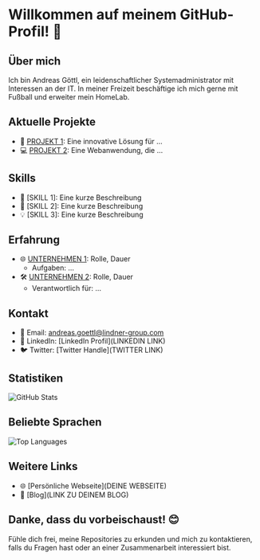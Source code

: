 # Willkommen auf meinem GitHub-Profil! 👋

## Über mich
Ich bin Andreas Göttl, ein leidenschaftlicher Systemadministrator mit Interessen an der IT. In meiner Freizeit beschäftige ich mich gerne mit Fußball und erweiter mein HomeLab.

## Aktuelle Projekte
- 🚀 [PROJEKT 1](LINK): Eine innovative Lösung für ...
- 💻 [PROJEKT 2](LINK): Eine Webanwendung, die ...

## Skills
- 🔧 [SKILL 1]: Eine kurze Beschreibung
- 🔨 [SKILL 2]: Eine kurze Beschreibung
- 💡 [SKILL 3]: Eine kurze Beschreibung

## Erfahrung
- 🌐 [UNTERNEHMEN 1](LINK): Rolle, Dauer
  - Aufgaben: ...
- 🛠️ [UNTERNEHMEN 2](LINK): Rolle, Dauer
  - Verantwortlich für: ...

## Kontakt
- 📧 Email: andreas.goettl@lindner-group.com
- 🔗 LinkedIn: [LinkedIn Profil](LINKEDIN LINK)
- 🐦 Twitter: [Twitter Handle](TWITTER LINK)

## Statistiken
![GitHub Stats](https://github-readme-stats.vercel.app/api?username=agoettl&show_icons=true&theme=radical)

## Beliebte Sprachen
![Top Languages](https://github-readme-stats.vercel.app/api/top-langs/?username=agoettl&layout=compact&theme=radical)

## Weitere Links
- 🌐 [Persönliche Webseite](DEINE WEBSEITE)
- 📝 [Blog](LINK ZU DEINEM BLOG)

## Danke, dass du vorbeischaust! 😊
Fühle dich frei, meine Repositories zu erkunden und mich zu kontaktieren, falls du Fragen hast oder an einer Zusammenarbeit interessiert bist.
